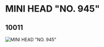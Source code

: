 # MINI HEAD "NO. 945"
## 10011
![MINI HEAD "NO. 945"](https://lc-www-live-s.legocdn.com/media/bricks/5/2/6000280.jpg)